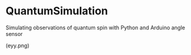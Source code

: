 # QuantumSimulation
Simulating observations of quantum spin with Python and Arduino angle sensor

(eyy.png)